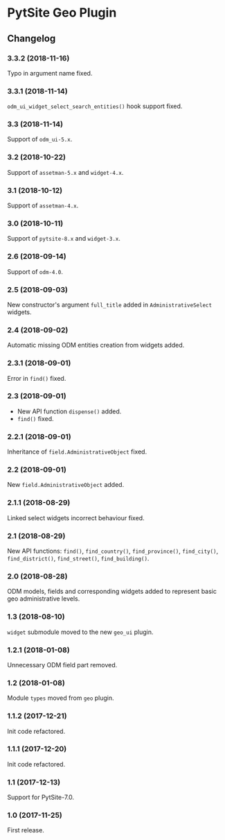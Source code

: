# PytSite Geo Plugin


## Changelog


### 3.3.2 (2018-11-16)

Typo in argument name fixed.


### 3.3.1 (2018-11-14)

`odm_ui_widget_select_search_entities()` hook support fixed.


### 3.3 (2018-11-14)

Support of `odm_ui-5.x`.


### 3.2 (2018-10-22)

Support of `assetman-5.x` and `widget-4.x`.


### 3.1 (2018-10-12)

Support of `assetman-4.x`.


### 3.0 (2018-10-11)

Support of `pytsite-8.x` and `widget-3.x`.


### 2.6 (2018-09-14)

Support of `odm-4.0`.


### 2.5 (2018-09-03)

New constructor's argument `full_title` added in `AdministrativeSelect`
widgets.


### 2.4 (2018-09-02)

Automatic missing ODM entities creation from  widgets added.


### 2.3.1 (2018-09-01)

Error in `find()` fixed.


### 2.3 (2018-09-01)

- New API function `dispense()` added.
- `find()` fixed.


### 2.2.1 (2018-09-01)

Inheritance of `field.AdministrativeObject` fixed.


### 2.2 (2018-09-01)

New `field.AdministrativeObject` added.


### 2.1.1 (2018-08-29)

Linked select widgets incorrect behaviour fixed.


### 2.1 (2018-08-29)

New API functions: `find()`, `find_country()`, `find_province()`,
`find_city()`, `find_district()`, `find_street()`, `find_building()`.


### 2.0 (2018-08-28)

ODM models, fields and corresponding widgets added to represent basic
geo administrative levels.


### 1.3 (2018-08-10)

`widget` submodule moved to the new `geo_ui` plugin.


### 1.2.1 (2018-01-08)

Unnecessary ODM field part removed.


### 1.2 (2018-01-08)

Module `types` moved from `geo` plugin.


### 1.1.2 (2017-12-21)

Init code refactored.


### 1.1.1 (2017-12-20)

Init code refactored.


### 1.1 (2017-12-13)

Support for PytSite-7.0.


### 1.0 (2017-11-25)

First release.
